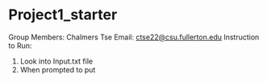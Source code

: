 # Project1_starter
Group Members: Chalmers Tse
Email: ctse22@csu.fullerton.edu
Instruction to Run:
1. Look into Input.txt file
2. When prompted to put 


